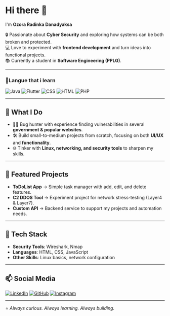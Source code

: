 # Hi there 👋  

I'm **Ozora Radinka Danadyaksa**  

🔒 Passionate about **Cyber Security** and exploring how systems can be both broken and protected.  
💻 Love to experiment with **frontend development** and turn ideas into functional projects.  
📚 Currently a student in **Software Engineering (PPLG)**.  

---
### 🔧Langue that i learn
![Java](https://img.shields.io/badge/Java-ED8B00?style=for-the-badge&logo=openjdk&logoColor=white)
![Flutter](https://img.shields.io/badge/Flutter-02569B?style=for-the-badge&logo=flutter&logoColor=white)
![CSS](https://img.shields.io/badge/CSS3-1572B6?style=for-the-badge&logo=css3&logoColor=white)
![HTML](https://img.shields.io/badge/HTML5-E34F26?style=for-the-badge&logo=html5&logoColor=white)
![PHP](https://img.shields.io/badge/PHP-777BB4?style=for-the-badge&logo=php&logoColor=white)

---
## 🚀 What I Do  
- 🕵️‍♂️ Bug hunter with experience finding vulnerabilities in several **government & popular websites**.  
- 🛠️ Build small-to-medium projects from scratch, focusing on both **UI/UX** and **functionality**.  
- 🌐 Tinker with **Linux, networking, and security tools** to sharpen my skills.  

---

## 📌 Featured Projects  
- **ToDoList App** → Simple task manager with add, edit, and delete features.  
- **C2 DDOS Tool** → Experiment project for network stress-testing (Layer4 & Layer7).  
- **Custom API** → Backend service to support my projects and automation needs.  

---

## 🧰 Tech Stack  
- **Security Tools**: Wireshark, Nmap  
- **Languages**: HTML, CSS, JavaScript  
- **Other Skills**: Linux basics, network configuration  

---

## 📫 Social Media  
[![LinkedIn](https://img.shields.io/badge/LinkedIn-0077B5?style=for-the-badge&logo=linkedin&logoColor=white)](https://www.linkedin.com/in/ozora-radinka-602621383/)
[![GitHub](https://img.shields.io/badge/GitHub-100000?style=for-the-badge&logo=github&logoColor=white)](https://github.com/ozorozor) 
[![Instagram](https://img.shields.io/badge/Instagram-E4405F?style=for-the-badge&logo=instagram&logoColor=white)](https://instagram.com/ozoraajah) 

---

⭐ *Always curious. Always learning. Always building.*  

